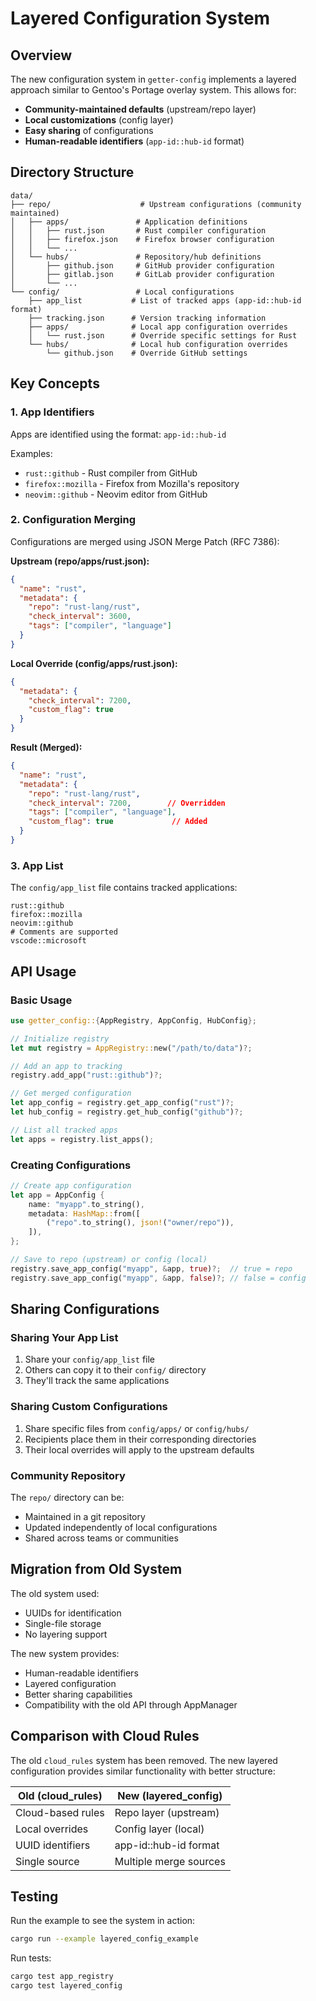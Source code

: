 # Layered Configuration System

## Overview

The new configuration system in `getter-config` implements a layered approach similar to Gentoo's Portage overlay system. This allows for:

- **Community-maintained defaults** (upstream/repo layer)
- **Local customizations** (config layer)
- **Easy sharing** of configurations
- **Human-readable identifiers** (`app-id::hub-id` format)

## Directory Structure

```
data/
├── repo/                    # Upstream configurations (community maintained)
│   ├── apps/               # Application definitions
│   │   ├── rust.json       # Rust compiler configuration
│   │   ├── firefox.json    # Firefox browser configuration
│   │   └── ...
│   └── hubs/               # Repository/hub definitions
│       ├── github.json     # GitHub provider configuration
│       ├── gitlab.json     # GitLab provider configuration
│       └── ...
└── config/                 # Local configurations
    ├── app_list           # List of tracked apps (app-id::hub-id format)
    ├── tracking.json      # Version tracking information
    ├── apps/              # Local app configuration overrides
    │   └── rust.json      # Override specific settings for Rust
    └── hubs/              # Local hub configuration overrides
        └── github.json    # Override GitHub settings
```

## Key Concepts

### 1. App Identifiers

Apps are identified using the format: `app-id::hub-id`

Examples:
- `rust::github` - Rust compiler from GitHub
- `firefox::mozilla` - Firefox from Mozilla's repository
- `neovim::github` - Neovim editor from GitHub

### 2. Configuration Merging

Configurations are merged using JSON Merge Patch (RFC 7386):

**Upstream (repo/apps/rust.json):**
```json
{
  "name": "rust",
  "metadata": {
    "repo": "rust-lang/rust",
    "check_interval": 3600,
    "tags": ["compiler", "language"]
  }
}
```

**Local Override (config/apps/rust.json):**
```json
{
  "metadata": {
    "check_interval": 7200,
    "custom_flag": true
  }
}
```

**Result (Merged):**
```json
{
  "name": "rust",
  "metadata": {
    "repo": "rust-lang/rust",
    "check_interval": 7200,        // Overridden
    "tags": ["compiler", "language"],
    "custom_flag": true             // Added
  }
}
```

### 3. App List

The `config/app_list` file contains tracked applications:

```
rust::github
firefox::mozilla
neovim::github
# Comments are supported
vscode::microsoft
```

## API Usage

### Basic Usage

```rust
use getter_config::{AppRegistry, AppConfig, HubConfig};

// Initialize registry
let mut registry = AppRegistry::new("/path/to/data")?;

// Add an app to tracking
registry.add_app("rust::github")?;

// Get merged configuration
let app_config = registry.get_app_config("rust")?;
let hub_config = registry.get_hub_config("github")?;

// List all tracked apps
let apps = registry.list_apps();
```

### Creating Configurations

```rust
// Create app configuration
let app = AppConfig {
    name: "myapp".to_string(),
    metadata: HashMap::from([
        ("repo".to_string(), json!("owner/repo")),
    ]),
};

// Save to repo (upstream) or config (local)
registry.save_app_config("myapp", &app, true)?;  // true = repo
registry.save_app_config("myapp", &app, false)?; // false = config
```

## Sharing Configurations

### Sharing Your App List

1. Share your `config/app_list` file
2. Others can copy it to their `config/` directory
3. They'll track the same applications

### Sharing Custom Configurations

1. Share specific files from `config/apps/` or `config/hubs/`
2. Recipients place them in their corresponding directories
3. Their local overrides will apply to the upstream defaults

### Community Repository

The `repo/` directory can be:
- Maintained in a git repository
- Updated independently of local configurations
- Shared across teams or communities

## Migration from Old System

The old system used:
- UUIDs for identification
- Single-file storage
- No layering support

The new system provides:
- Human-readable identifiers
- Layered configuration
- Better sharing capabilities
- Compatibility with the old API through AppManager

## Comparison with Cloud Rules

The old `cloud_rules` system has been removed. The new layered configuration provides similar functionality with better structure:

| Old (cloud_rules) | New (layered_config) |
|-------------------|---------------------|
| Cloud-based rules | Repo layer (upstream) |
| Local overrides | Config layer (local) |
| UUID identifiers | app-id::hub-id format |
| Single source | Multiple merge sources |

## Testing

Run the example to see the system in action:

```bash
cargo run --example layered_config_example
```

Run tests:

```bash
cargo test app_registry
cargo test layered_config
```